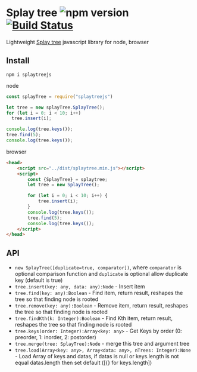 # Splay tree ![npm version](https://badge.fury.io/js/splaytreejs.svg) [![Build Status](https://travis-ci.org/sisobus/SplayTree.svg?branch=master)](https://travis-ci.org/sisobus/SplayTree)

Lightweight [Splay tree](https://www.cs.cmu.edu/~sleator/papers/self-adjusting.pdf) javascript library for node, browser

## Install
```shell
npm i splaytreejs
```

node
```js
const splayTree = require("splaytreejs")

let tree = new splayTree.SplayTree();
for (let i = 0; i < 10; i++)
  tree.insert(i);

console.log(tree.keys());
tree.find(5);
console.log(tree.keys());
```

browser
```html
<head>
    <script src="../dist/splaytree.min.js"></script>
    <script>
        const {SplayTree} = splaytree;
        let tree = new SplayTree();

        for (let i = 0; i < 10; i++) {
            tree.insert(i);
        }
        console.log(tree.keys());
        tree.find(5);
        console.log(tree.keys());
    </script>
</head>
```

## API

* `new SplayTree([duplicate=true, comparator])`, where `comparator` is optional comparison function and `duplicate` is optional allow duplicate key (default is true)
* `tree.insert(key: any, data: any):Node` - Insert item
* `tree.find(key: any):Boolean` - Find item, return result, reshapes the tree so that finding node is rooted
* `tree.remove(key: any):Boolean` - Remove item, return result, reshapes the tree so that finding node is rooted
* `tree.findKth(k: Integer):Boolean` - Find Kth item, return result, reshapes the tree so that finding node is rooted
* `tree.keys(order: Integer):Array<key: any>` - Get Keys by order (0: preorder, 1: inorder, 2: postorder)
* `tree.merge(tree: SplayTree):Node` - merge this tree and argument tree
* `tree.load(Array<key: any>, Array<data: any>, nTrees: Integer):None` - Load Array of keys and datas, if datas is null or keys.length is not equal datas.length then set default ([{} for keys.length])

